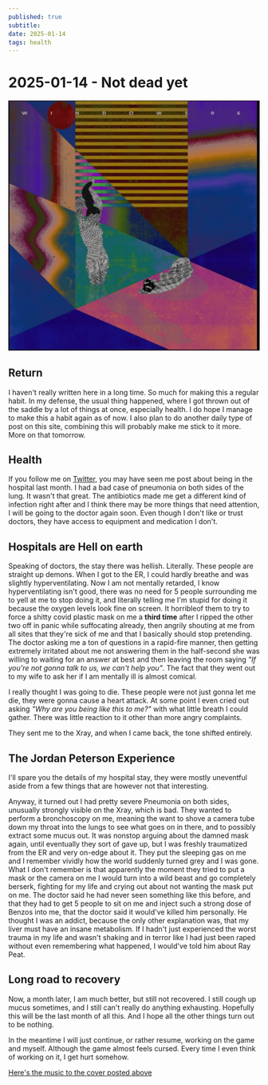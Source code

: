 ```yaml
---
published: true
subtitle: 
date: 2025-01-14
tags: health
---
```


# 2025-01-14 - Not dead yet

![Windows96 - Enchanted Instrumentals and Whispers](/images/win96coverenchant.png)

## Return

I haven't really written here in a long time. So much for making this a regular habit. In my defense, the usual thing happened, where I got thrown out of the saddle by a lot of things at once, especially health.
I do hope I manage to make this a habit again as of now. I also plan to do another daily type of post on this site, combining this will probably make me stick to it more. More on that tomorrow.

## Health

If you follow me on [Twitter](https://x.com/SNEEDRAGON71717), you may have seen me post about being in the hospital last month. I had a bad case of pneumonia on both sides of the lung. It wasn't that great. The antibiotics made me get a different kind of infection right after and I think there may be more things that need attention, I will be going to the doctor again soon. Even though I don't like or trust doctors, they have access to equipment and medication I don't.

## Hospitals are Hell on earth

Speaking of doctors, the stay there was hellish. Literally. These people are straight up demons.
When I got to the ER, I could hardly breathe and was slightly hyperventilating. 
Now I am not mentally retarded, I know hyperventilating isn't good, there was no need for 5 people surrounding me to yell at me to stop doing it, and literally telling me I'm stupid for doing it because the oxygen levels look fine on screen. It horribleof them to try to force a shitty covid plastic mask on me a **third time** after I ripped the other two off in panic while suffocating already, then angrily shouting at me from all sites that they're sick of me and that I basically should stop pretending. The doctor asking me a ton of questions in a rapid-fire manner, then getting extremely irritated about me not answering them in the half-second she was willing to waiting for an answer at best and then leaving the room saying *"If you're not gonna talk to us, we can't help you"*.
The fact that they went out to my wife to ask her if I am mentally ill is almost comical.

I really thought I was going to die. These people were not just gonna let me die, they were gonna cause a heart attack. At some point I even cried out asking *"Why are you being like this to me?"* with what little breath I could gather.  There was little reaction to it other than more angry complaints.

They sent me to the Xray, and when I came back, the tone shifted entirely.

## The Jordan Peterson Experience

I'll spare you the details of my hospital stay, they were mostly uneventful aside from a few things that are however not that interesting.

Anyway, it turned out I had pretty severe Pneumonia on both sides, unusually strongly visible on the Xray, which is bad.
They wanted to perform a bronchoscopy on me, meaning the want to shove a camera tube down my throat into the lungs to see what goes on in there, and to possibly extract some mucus out.
It was nonstop arguing about the damned mask again, until eventually they sort of gave up, but I was freshly traumatized from the ER and very on-edge about it.
They put the sleeping gas on me and I remember vividly how the world suddenly turned grey and I was gone. What I don't remember is that apparently the moment they tried to put a mask or the camera on me I would turn into a wild beast and go completely berserk, fighting for my life and crying out about not wanting the mask put on me. 
The doctor said he had never seen something like this before, and that they had to get 5 people to sit on me and inject such a strong dose of Benzos into me, that the doctor said it would've killed him personally. He thought I was an addict, because the only other explanation was, that my liver must have an insane metabolism. If I hadn't just experienced the worst trauma in my life and wasn't shaking and in terror like I had just been raped without even remembering what happened, I would've told him about Ray Peat.

## Long road to recovery

Now, a month later, I am much better, but still not recovered. I still cough up mucus sometimes, and I still can't really do anything exhausting. Hopefully this will be the last month of all this. And I hope all the other things turn out to be nothing.

In the meantime I will just continue, or rather resume, working on the game and myself. Although the game almost feels cursed. Every time I even think of working on it, I get hurt somehow.

[Here's the music to the cover posted above]([https://www.youtube.com/watch?v=1X2TwPb3y10)




